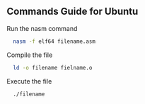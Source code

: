 
## Commands Guide for Ubuntu

Run the nasm command

```bash
  nasm -f elf64 filename.asm
```

Compile the file
```bash
  ld -o filename fielname.o
```

Execute the file

```bash
  ./filename
```

